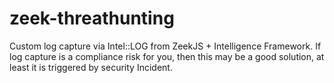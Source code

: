 # zeek-threathunting
 Custom log capture via Intel::LOG from ZeekJS + Intelligence Framework. If log capture is a compliance risk for you, then this may be a good solution, at least it is triggered by security Incident.
